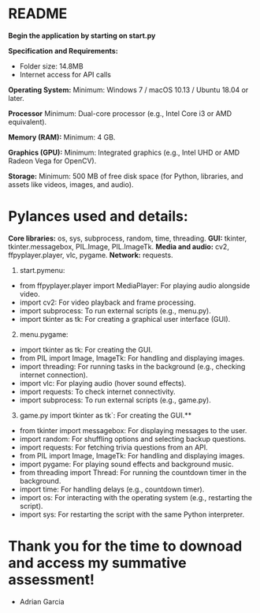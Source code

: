 # README
**Begin the application by starting on start.py**

**Specification and Requirements:**

* Folder size: 14.8MB
* Internet access for API calls

**Operating System:**
Minimum: Windows 7 / macOS 10.13 / Ubuntu 18.04 or later.

**Processor**
Minimum: Dual-core processor (e.g., Intel Core i3 or AMD equivalent).

**Memory (RAM):**
Minimum: 4 GB.

**Graphics (GPU):**
Minimum: Integrated graphics (e.g., Intel UHD or AMD Radeon Vega for OpenCV).

**Storage:**
Minimum: 500 MB of free disk space (for Python, libraries, and assets like videos, images, and audio).


# Pylances used and details:

**Core libraries:** os, sys, subprocess, random, time, threading.
**GUI:** tkinter, tkinter.messagebox, PIL.Image, PIL.ImageTk.
**Media and audio:** cv2, ffpyplayer.player, vlc, pygame.
**Network:** requests.

1. start.py​menu:

* from ffpyplayer.player import MediaPlayer: For playing audio alongside video.
* import cv2: For video playback and frame processing.
* import subprocess: To run external scripts (e.g., menu.py).
* import tkinter as tk: For creating a graphical user interface (GUI).

2. menu.py​game:

* import tkinter as tk: For creating the GUI.
* from PIL import Image, ImageTk: For handling and displaying images.
* import threading: For running tasks in the background (e.g., checking internet connection).
* import vlc: For playing audio (hover sound effects).
* import requests: To check internet connectivity.
* import subprocess: To run external scripts (e.g., game.py).

3. game.py import tkinter as tk`: For creating the GUI.**

* from tkinter import messagebox: For displaying messages to the user.
* import random: For shuffling options and selecting backup questions.
* import requests: For fetching trivia questions from an API.
* from PIL import Image, ImageTk: For handling and displaying images.
* import pygame: For playing sound effects and background music.
* from threading import Thread: For running the countdown timer in the background.
* import time: For handling delays (e.g., countdown timer).
* import os: For interacting with the operating system (e.g., restarting the script).
* import sys: For restarting the script with the same Python interpreter.

# Thank you for the time to downoad and access my summative assessment!
- Adrian Garcia